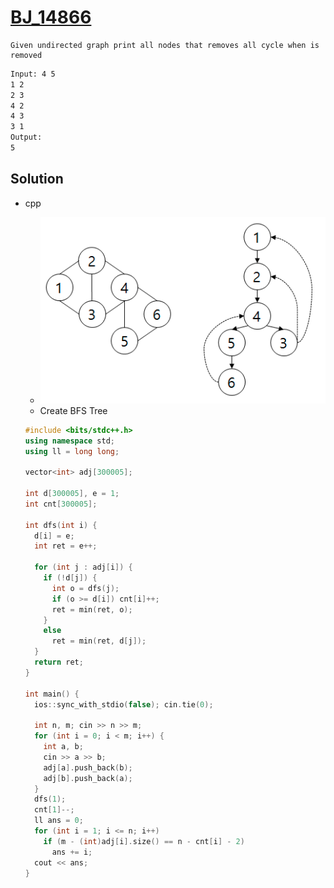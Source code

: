 # [BJ_14866](https://acmicpc.net/problem/14866)

```en
Given undirected graph print all nodes that removes all cycle when is removed
```

```txt
Input: 4 5
1 2
2 3
4 2
4 3
3 1
Output:
5
```

## Solution

* cpp
  * ![BJ_14866](images/20210602_014643.png)
  * Create BFS Tree

  ```cpp
  #include <bits/stdc++.h>
  using namespace std;
  using ll = long long;

  vector<int> adj[300005];

  int d[300005], e = 1;
  int cnt[300005];

  int dfs(int i) {
    d[i] = e;
    int ret = e++;

    for (int j : adj[i]) {
      if (!d[j]) {
        int o = dfs(j);
        if (o >= d[i]) cnt[i]++;
        ret = min(ret, o);
      }
      else
        ret = min(ret, d[j]);
    }
    return ret;
  }

  int main() {
    ios::sync_with_stdio(false); cin.tie(0);

    int n, m; cin >> n >> m;
    for (int i = 0; i < m; i++) {
      int a, b;
      cin >> a >> b;
      adj[a].push_back(b);
      adj[b].push_back(a);
    }
    dfs(1);
    cnt[1]--;
    ll ans = 0;
    for (int i = 1; i <= n; i++)
      if (m - (int)adj[i].size() == n - cnt[i] - 2)
        ans += i;
    cout << ans;
  }
  ```
